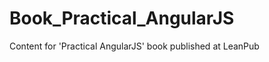 Book_Practical_AngularJS
========================

Content for 'Practical AngularJS' book published at LeanPub
